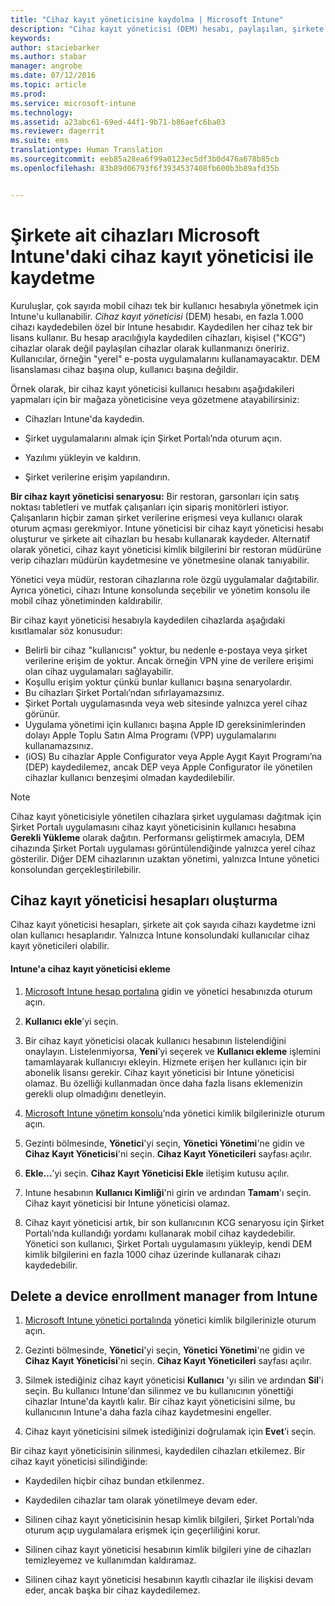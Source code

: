 ```yaml
---
title: "Cihaz kayıt yöneticisine kaydolma | Microsoft Intune"
description: "Cihaz kayıt yöneticisi (DEM) hesabı, paylaşılan, şirkete ait çok sayıda mobil cihazı tek bir kullanıcı hesabı ile yönetebilir."
keywords: 
author: staciebarker
ms.author: stabar
manager: angrobe
ms.date: 07/12/2016
ms.topic: article
ms.prod: 
ms.service: microsoft-intune
ms.technology: 
ms.assetid: a23abc61-69ed-44f1-9b71-b86aefc6ba03
ms.reviewer: dagerrit
ms.suite: ems
translationtype: Human Translation
ms.sourcegitcommit: eeb85a28ea6f99a0123ec5df3b0d476a678b85cb
ms.openlocfilehash: 83b89d06793f6f3934537408fb600b3b89afd35b


---
```



# <a name="enroll-corporate-owned-devices-with-the-device-enrollment-manager-in-microsoft-intune"></a>Şirkete ait cihazları Microsoft Intune'daki cihaz kayıt yöneticisi ile kaydetme
Kuruluşlar, çok sayıda mobil cihazı tek bir kullanıcı hesabıyla yönetmek için Intune'u kullanabilir. *Cihaz kayıt yöneticisi* (DEM) hesabı, en fazla 1.000 cihazı kaydedebilen özel bir Intune hesabıdır. Kaydedilen her cihaz tek bir lisans kullanır. Bu hesap aracılığıyla kaydedilen cihazları, kişisel ("KCG") cihazlar olarak değil paylaşılan cihazlar olarak kullanmanızı öneririz. Kullanıcılar, örneğin "yerel" e-posta uygulamalarını kullanamayacaktır. DEM lisanslaması cihaz başına olup, kullanıcı başına değildir.

Örnek olarak, bir cihaz kayıt yöneticisi kullanıcı hesabını aşağıdakileri yapmaları için bir mağaza yöneticisine veya gözetmene atayabilirsiniz:

-   Cihazları Intune'da kaydedin.

-   Şirket uygulamalarını almak için Şirket Portalı’nda oturum açın.

-   Yazılımı yükleyin ve kaldırın.

-   Şirket verilerine erişim yapılandırın.


**Bir cihaz kayıt yöneticisi senaryosu:** Bir restoran, garsonları için satış noktası tabletleri ve mutfak çalışanları için sipariş monitörleri istiyor. Çalışanların hiçbir zaman şirket verilerine erişmesi veya kullanıcı olarak oturum açması gerekmiyor. Intune yöneticisi bir cihaz kayıt yöneticisi hesabı oluşturur ve şirkete ait cihazları bu hesabı kullanarak kaydeder. Alternatif olarak yönetici, cihaz kayıt yöneticisi kimlik bilgilerini bir restoran müdürüne verip cihazları müdürün kaydetmesine ve yönetmesine olanak tanıyabilir.

Yönetici veya müdür, restoran cihazlarına role özgü uygulamalar dağıtabilir. Ayrıca yönetici, cihazı Intune konsolunda seçebilir ve yönetim konsolu ile mobil cihaz yönetiminden kaldırabilir.

Bir cihaz kayıt yöneticisi hesabıyla kaydedilen cihazlarda aşağıdaki kısıtlamalar söz konusudur:
  - Belirli bir cihaz "kullanıcısı" yoktur, bu nedenle e-postaya veya şirket verilerine erişim de yoktur. Ancak örneğin VPN yine de verilere erişimi olan cihaz uygulamaları sağlayabilir.
  - Koşullu erişim yoktur çünkü bunlar kullanıcı başına senaryolardır.
  - Bu cihazları Şirket Portalı’ndan sıfırlayamazsınız.
  - Şirket Portalı uygulamasında veya web sitesinde yalnızca yerel cihaz görünür.
  - Uygulama yönetimi için kullanıcı başına Apple ID gereksinimlerinden dolayı Apple Toplu Satın Alma Programı (VPP) uygulamalarını kullanamazsınız.
  - (iOS) Bu cihazlar Apple Configurator veya Apple Aygıt Kayıt Programı’na (DEP) kaydedilemez, ancak DEP veya Apple Configurator ile yönetilen cihazlar kullanıcı benzeşimi olmadan kaydedilebilir.

> [!NOTE]
> Cihaz kayıt yöneticisiyle yönetilen cihazlara şirket uygulaması dağıtmak için Şirket Portalı uygulamasını cihaz kayıt yöneticisinin kullanıcı hesabına **Gerekli Yükleme** olarak dağıtın.
> Performansı geliştirmek amacıyla, DEM cihazında Şirket Portalı uygulaması görüntülendiğinde yalnızca yerel cihaz gösterilir. Diğer DEM cihazlarının uzaktan yönetimi, yalnızca Intune yönetici konsolundan gerçekleştirilebilir.

## <a name="create-device-enrollment-manager-accounts"></a>Cihaz kayıt yöneticisi hesapları oluşturma
Cihaz kayıt yöneticisi hesapları, şirkete ait çok sayıda cihazı kaydetme izni olan kullanıcı hesaplarıdır. Yalnızca Intune konsolundaki kullanıcılar cihaz kayıt yöneticileri olabilir.

#### <a name="add-a-device-enrollment-manager-to-intune"></a>Intune'a cihaz kayıt yöneticisi ekleme

1.  [Microsoft Intune hesap portalına](http://go.microsoft.com/fwlink/?LinkId=698854) gidin ve yönetici hesabınızda oturum açın.

2.  **Kullanıcı ekle**’yi seçin.

3.  Bir cihaz kayıt yöneticisi olacak kullanıcı hesabının listelendiğini onaylayın. Listelenmiyorsa, **Yeni**’yi seçerek ve **Kullanıcı ekleme** işlemini tamamlayarak kullanıcıyı ekleyin. Hizmete erişen her kullanıcı için bir abonelik lisansı gerekir. Cihaz kayıt yöneticisi bir Intune yöneticisi olamaz. Bu özelliği kullanmadan önce daha fazla lisans eklemenizin gerekli olup olmadığını denetleyin.

4.  [Microsoft Intune yönetim konsolu](http://manage.microsoft.com)’nda yönetici kimlik bilgilerinizle oturum açın.

5.  Gezinti bölmesinde, **Yönetici**'yi seçin, **Yönetici Yönetimi**'ne gidin ve **Cihaz Kayıt Yöneticisi**'ni seçin. **Cihaz Kayıt Yöneticileri** sayfası açılır.

6.  **Ekle...**’yi seçin.  **Cihaz Kayıt Yöneticisi Ekle** iletişim kutusu açılır.

7.  Intune hesabının **Kullanıcı Kimliği**'ni girin ve ardından **Tamam**'ı seçin. Cihaz kayıt yöneticisi bir Intune yöneticisi olamaz.

8.  Cihaz kayıt yöneticisi artık, bir son kullanıcının KCG senaryosu için Şirket Portalı’nda kullandığı yordamı kullanarak mobil cihaz kaydedebilir. Yönetici son kullanıcı, Şirket Portalı uygulamasını yükleyip, kendi DEM kimlik bilgilerini en fazla 1000 cihaz üzerinde kullanarak cihazı kaydedebilir.

## <a name="delete-a-device-enrollment-manager-from-intune"></a>Delete a device enrollment manager from Intune

1.  [Microsoft Intune yönetici portalında](http://manage.microsoft.com) yönetici kimlik bilgilerinizle oturum açın.

2.  Gezinti bölmesinde, **Yönetici**'yi seçin, **Yönetici Yönetimi**'ne gidin ve **Cihaz Kayıt Yöneticisi**'ni seçin. **Cihaz Kayıt Yöneticileri** sayfası açılır.

3.  Silmek istediğiniz cihaz kayıt yöneticisi **Kullanıcı** 'yı silin ve ardından **Sil**'i seçin. Bu kullanıcı Intune'dan silinmez ve bu kullanıcının yönettiği cihazlar Intune'da kayıtlı kalır. Bir cihaz kayıt yöneticisini silme, bu kullanıcının Intune'a daha fazla cihaz kaydetmesini engeller.

4.  Cihaz kayıt yöneticisini silmek istediğinizi doğrulamak için **Evet**’i seçin.

Bir cihaz kayıt yöneticisinin silinmesi, kaydedilen cihazları etkilemez. Bir cihaz kayıt yöneticisi silindiğinde:

-   Kaydedilen hiçbir cihaz bundan etkilenmez.

-   Kaydedilen cihazlar tam olarak yönetilmeye devam eder.

-   Silinen cihaz kayıt yöneticisinin hesap kimlik bilgileri, Şirket Portalı’nda oturum açıp uygulamalara erişmek için geçerliliğini korur.

-   Silinen cihaz kayıt yöneticisi hesabının kimlik bilgileri yine de cihazları temizleyemez ve kullanımdan kaldıramaz.

-   Silinen cihaz kayıt yöneticisi hesabının kayıtlı cihazlar ile ilişkisi devam eder, ancak başka bir cihaz kaydedilemez.



<!--HONumber=Dec16_HO2-->


